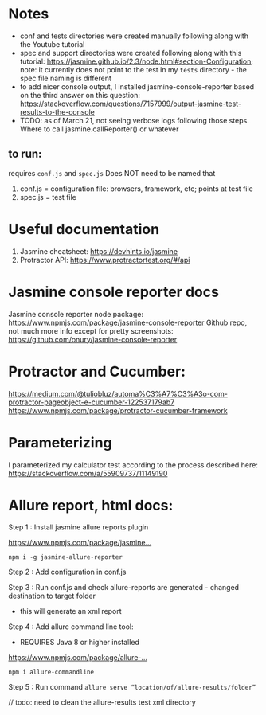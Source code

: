 # Notes

- conf and tests directories were created manually following along with the Youtube tutorial
- spec and support directories were created following along with this tutorial: https://jasmine.github.io/2.3/node.html#section-Configuration; note: it currently does not point to the test in my `tests` directory - the spec file naming is different
- to add nicer console output, I installed jasmine-console-reporter based on the third answer on this question: https://stackoverflow.com/questions/7157999/output-jasmine-test-results-to-the-console
- TODO: as of March 21, not seeing verbose logs following those steps. Where to call jasmine.callReporter() or whatever

## to run:

requires `conf.js` and `spec.js`
Does NOT need to be named that

1. conf.js = configuration file: browsers, framework, etc; points at test file
2. spec.js = test file

# Useful documentation

1. Jasmine cheatsheet: https://devhints.io/jasmine
2. Protractor API: https://www.protractortest.org/#/api

# Jasmine console reporter docs

Jasmine console reporter node package: https://www.npmjs.com/package/jasmine-console-reporter
Github repo, not much more info except for pretty screenshots: https://github.com/onury/jasmine-console-reporter

# Protractor and Cucumber:

https://medium.com/@tuliobluz/automa%C3%A7%C3%A3o-com-protractor-pageobject-e-cucumber-122537179ab7
https://www.npmjs.com/package/protractor-cucumber-framework

# Parameterizing

I parameterized my calculator test according to the process described here: https://stackoverflow.com/a/55909737/11149190

# Allure report, html docs:

Step 1 : Install jasmine allure reports plugin

https://www.npmjs.com/package/jasmine...​

`npm i -g jasmine-allure-reporter`

Step 2 : Add configuration in conf.js

Step 3 : Run conf.js and check allure-reports are generated - changed destination to target folder

- this will generate an xml report

Step 4 : Add allure command line tool:

- REQUIRES Java 8 or higher installed

https://www.npmjs.com/package/allure-...​

`npm i allure-commandline`

Step 5 : Run command
`allure serve “location/of/allure-results/folder”`

// todo: need to clean the allure-results test xml directory
